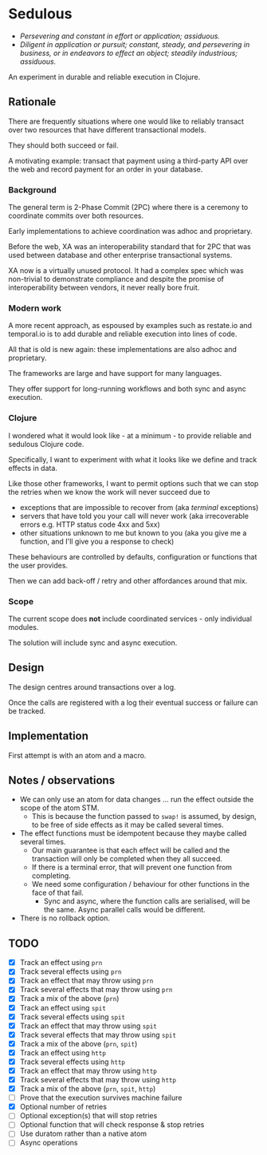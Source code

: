 # Sedulous

- _Persevering and constant in effort or application; assiduous._
- _Diligent in application or pursuit; constant, steady, and persevering in business, or in endeavors to effect an object; steadily industrious; assiduous._

An experiment in durable and reliable execution in Clojure.

## Rationale
There are frequently situations where one would like to reliably transact over two resources that have different transactional models.

They should both succeed or fail.

A motivating example: transact that payment using a third-party API over the web and record payment for an order in your database.

### Background
The general term is 2-Phase Commit (2PC) where there is a ceremony to coordinate commits over both resources.

Early implementations to achieve coordination was adhoc and proprietary.

Before the web, XA was an interoperability standard that for 2PC that was used between database and other enterprise transactional systems. 

XA now is a virtually unused protocol. It had a complex spec which was non-trivial to demonstrate compliance and despite the promise of interoperability between vendors, it never really bore fruit.

### Modern work
A more recent approach, as espoused by examples such as restate.io and temporal.io is to add durable and reliable execution into lines of code.

All that is old is new again: these implementations are also adhoc and proprietary.

The frameworks are large and have support for many languages.

They offer support for long-running workflows and both sync and async execution.

### Clojure
I wondered what it would look like - at a minimum - to provide reliable and sedulous Clojure code.

Specifically, I want to experiment with what it looks like we define and track effects in data.

Like those other frameworks, I want to permit options such that we can stop the retries when we know the work will never succeed due to
- exceptions that are impossible to recover from (aka _terminal_ exceptions)
- servers that have told you your call will never work (aka irrecoverable errors e.g. HTTP status code 4xx and 5xx)
- other situations unknown to me but known to you (aka you give me a function, and I'll give you a response to check)

These behaviours are controlled by defaults, configuration or functions that the user provides.

Then we can add back-off / retry and other affordances around that mix.

### Scope
The current scope does **not** include coordinated services - only individual modules.

The solution will include sync and async execution.

## Design

The design centres around transactions over a log.

Once the calls are registered with a log their eventual success or failure can be tracked.

## Implementation

First attempt is with an atom and a macro.

## Notes / observations
- We can only use an atom for data changes ... run the effect outside the scope of the atom STM.
  - This is because the function passed to `swap!` is assumed, by design, to be free of side effects as it may be called several times.
- The effect functions must be idempotent because they maybe called several times.
  - Our main guarantee is that each effect will be called and the transaction will only be completed when they all succeed.
  - If there is a terminal error, that will prevent one function from completing.
  - We need some configuration / behaviour for other functions in the face of that fail. 
    - Sync and async, where the function calls are serialised, will be the same. Async parallel calls would be different.
- There is no rollback option.

## TODO
- [X] Track an effect using `prn`
- [X] Track several effects using `prn`
- [X] Track an effect that may throw using `prn`
- [X] Track several effects that may throw using `prn`
- [X] Track a mix of the above (`prn`)
- [X] Track an effect using `spit`
- [X] Track several effects using `spit`
- [X] Track an effect that may throw using `spit`
- [X] Track several effects that may throw using `spit`
- [X] Track a mix of the above (`prn`, `spit`)
- [X] Track an effect using `http`
- [X] Track several effects using `http`
- [X] Track an effect that may throw using `http`
- [X] Track several effects that may throw using `http`
- [X] Track a mix of the above (`prn`, `spit`, `http`)
- [ ] Prove that the execution survives machine failure 
- [X] Optional number of retries
- [ ] Optional exception(s) that will stop retries
- [ ] Optional function that will check response & stop retries
- [ ] Use duratom rather than a native atom
- [ ] Async operations